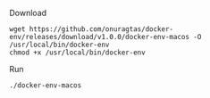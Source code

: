 Download

```
wget https://github.com/onuragtas/docker-env/releases/download/v1.0.0/docker-env-macos -O /usr/local/bin/docker-env
chmod +x /usr/local/bin/docker-env
```

Run

```
./docker-env-macos
```